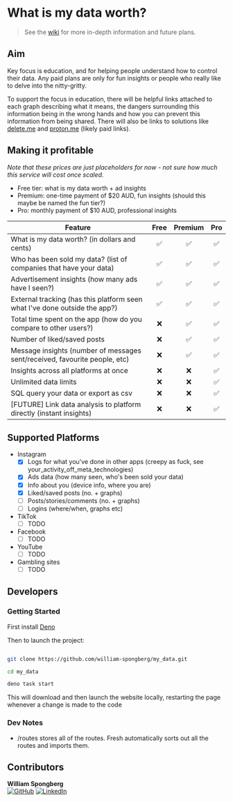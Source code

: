 # What is my data worth?

> See the [wiki](https://github.com/william-spongberg/my_data/wiki) for more in-depth information and future plans.

## Aim

Key focus is education, and for helping people understand how to control their data. Any paid plans are only for fun insights or people who really like to delve into the nitty-gritty.

To support the focus in education, there will be helpful links attached to each graph describing what it means, the dangers surrounding this information being in the wrong hands and how you can prevent this information from being shared.
There will also be links to solutions like [delete.me](https://joindeleteme.com/) and [proton.me](https://proton.me/) (likely paid links).

## Making it profitable

_Note that these prices are just placeholders for now - not sure how much this service will cost once scaled._

- Free tier: what is my data worth + ad insights
- Premium: one-time payment of $20 AUD, fun insights (should this maybe be named the fun tier?)
- Pro: monthly payment of $10 AUD, professional insights

| Feature | Free | Premium | Pro |
|---------|:----:|:-------:|:---:|
| What is my data worth? (in dollars and cents) | ✅ | ✅ | ✅ |
| Who has been sold my data? (list of companies that have your data) | ✅ | ✅ | ✅ |
| Advertisement insights (how many ads have I seen?) | ✅ | ✅ | ✅ |
| External tracking (has this platform seen what I've done outside the app?) | ✅ | ✅ | ✅ |
| Total time spent on the app (how do you compare to other users?) | ❌ | ✅ | ✅ |
| Number of liked/saved posts | ❌ | ✅ | ✅ |
| Message insights (number of messages sent/received, favourite people, etc) | ❌ | ✅ | ✅ |
| Insights across all platforms at once | ❌ | ❌ | ✅ |
| Unlimited data limits | ❌ | ❌ | ✅ |
| SQL query your data or export as csv | ❌ | ❌ | ✅ |
| [FUTURE] Link data analysis to platform directly (instant insights) | ❌ | ❌ | ✅ |

## Supported Platforms

- Instagram
  - [x] Logs for what you've done in other apps (creepy as fuck, see your_activity_off_meta_technologies)
  - [x] Ads data (how many seen, who's been sold your data)
  - [x] Info about you (device info, where you are)
  - [x] Liked/saved posts (no. + graphs)
  - [ ] Posts/stories/comments (no. + graphs)
  - [ ] Logins (where/when, graphs etc)
- TikTok
  - [ ] TODO
- Facebook
  - [ ] TODO
- YouTube
  - [ ] TODO
- Gambling sites
  - [ ] TODO

## Developers

### Getting Started

First install [Deno](https://deno.land/manual/getting_started/installation)

Then to launch the project:

``` bash

git clone https://github.com/william-spongberg/my_data.git

cd my_data

deno task start
```

This will download and then launch the website locally, restarting the page whenever a change is made to the code

### Dev Notes

 - /routes stores all of the routes. Fresh automatically sorts out all the routes and imports them.

## Contributors

**William Spongberg**  
[![GitHub](https://img.shields.io/badge/GitHub-%40william--spongberg-blue?style=flat-square&logo=github)](https://github.com/william-spongberg)
[![LinkedIn](https://img.shields.io/badge/LinkedIn-William%20Spongberg-blue?style=flat-square&logo=linkedin)](https://www.linkedin.com/in/william-spongberg/)  

